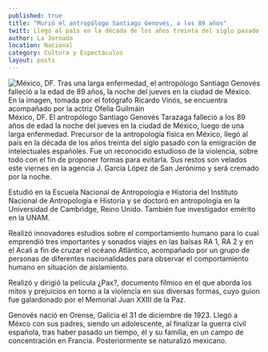 ```yaml
---
published: true
title: "Murió el antropólogo Santiago Genovés, a los 89 años"
twitt: Llegó al país en la década de los años treinta del siglo pasado con la emigración de intelectuales españoles.
author: La Jornada
location: Nacional
category: Cultura y Espectáculos
layout: posts
---
```


![México, DF. Tras una larga enfermedad, el antropólogo Santiago Genovés falleció a la edad de 89 años, la noche del jueves en la ciudad de México. En la imagen, tomada por el fotógrafo Ricardo Vinós, se encuentra acompañado por la actriz Ofelia Guilmáin](http://i.imgur.com/Gyhl34sm.jpg)México, DF. El antropólogo Santiago Genovés Tarazaga falleció a los 89 años de edad la noche del jueves en la ciudad de México, luego de una larga enfermedad. Precursor de la antropología física en México, llegó al país en la década de los años treinta del siglo pasado con la emigración de intelectuales españoles. Fue un reconocido estudioso de la violencia, sobre todo con el fin de proponer formas para evitarla. Sus restos son velados este viernes en la agencia J. García López de San Jerónimo y será cremado por la noche.

Estudió en la Escuela Nacional de Antropología e Historia del Instituto Nacional de Antropología e Historia y se doctoró en antropología en la Universidad de Cambridge, Reino Unido. También fue investigador emérito en la UNAM.

Realizó innovadores estudios sobre el comportamiento humano para lo cual emprendió tres importantes y sonados viajes en las balsas RA 1, RA 2 y en el Acali a fin de cruzar el océano Atlántico, acompañado por un grupo de personas de diferentes nacionalidades para observar el comportamiento humano en situación de aislamiento.

Realizó y dirigió la película ¿Pax?, documento fílmico en el que aborda los mitos y prejuicios en torno a la violencia en sus diversas formas, cuyo guion fue galardonado por el Memorial Juan XXIII de la Paz.

Genovés nació en Orense, Galicia el 31 de diciembre de 1923. Llegó a Méxco con sus padres, siendo un adolescente, al finalizar la guerra civil española, tras haber pasado un tiempo, él y su familia, en un campo de concentración en Francia. Posteriormente se naturalizó mexicano.
